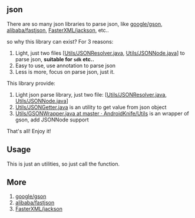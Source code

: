 json
------

There are so many json libraries to parse json, like [google/gson](https://github.com/google/gson), [alibaba/fastjson](https://github.com/alibaba/fastjson), [FasterXML/jackson](https://github.com/FasterXML/jackson), etc..

so why this library can exist? For 3 reasons:
1. Light, just two files [[Utils/JSONResolver.java](https://github.com/AndroidKnife/Utils/blob/master/json/src/main/java/com/hwangjr/utils/json/JSONResolver.java), [Utils/JSONNode.java](https://github.com/AndroidKnife/Utils/blob/master/json/src/main/java/com/hwangjr/utils/json/JSONNode.java)] to parse json, **suitable for `sdk` etc..**
2. Easy to use, use annotation to parse json
3. Less is more, focus on parse json, just it.

This library provide:
1. Light json parse library, just two file: [[Utils/JSONResolver.java](https://github.com/AndroidKnife/Utils/blob/master/json/src/main/java/com/hwangjr/utils/json/JSONResolver.java), [Utils/JSONNode.java](https://github.com/AndroidKnife/Utils/blob/master/json/src/main/java/com/hwangjr/utils/json/JSONNode.java)]
2. [Utils/JSONGetter.java](https://github.com/AndroidKnife/Utils/blob/master/json/src/main/java/com/hwangjr/utils/json/JSONGetter.java) is an utility to get value from json object
3. [Utils/GSONWrapper.java at master · AndroidKnife/Utils](https://github.com/AndroidKnife/Utils/blob/master/json/src/main/java/com/hwangjr/utils/json/GSONWrapper.java) is an wrapper of gson, add JSONNode support

That's all! Enjoy it!

Usage
-----

This is just an utilities, so just call the function.

More
------
1. [google/gson](https://github.com/google/gson)
2. [alibaba/fastjson](https://github.com/alibaba/fastjson)
3. [FasterXML/jackson](https://github.com/FasterXML/jackson)